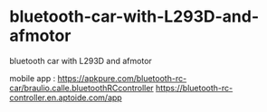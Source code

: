 # bluetooth-car-with-L293D-and-afmotor
bluetooth car with L293D and afmotor

mobile app : https://apkpure.com/bluetooth-rc-car/braulio.calle.bluetoothRCcontroller
https://bluetooth-rc-controller.en.aptoide.com/app
